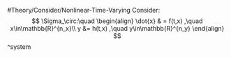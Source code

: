 #Theory/Consider/Nonlinear-Time-Varying 
Consider:
$$
\Sigma_\circ:\quad
\begin{align}
\dot{x} & = f(t,x) ,\quad x\in\mathbb{R}^{n_x}\\
y &= h(t,x) ,\quad y\in\mathbb{R}^{n_y}
\end{align}
$$
^system